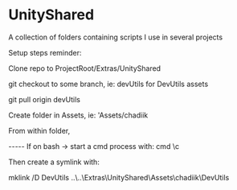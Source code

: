 # UnityShared
A collection of folders containing scripts I use in several projects


Setup steps reminder:

Clone repo to ProjectRoot/Extras/UnityShared

git checkout to some branch, ie: devUtils for DevUtils assets

git pull origin devUtils

Create folder in Assets, ie: 'Assets/chadiik

From within folder,

----- If on bash -> start a cmd process with: cmd \c

Then create a symlink with:

mklink /D DevUtils ..\\..\Extras\UnityShared\Assets\chadiik\DevUtils

